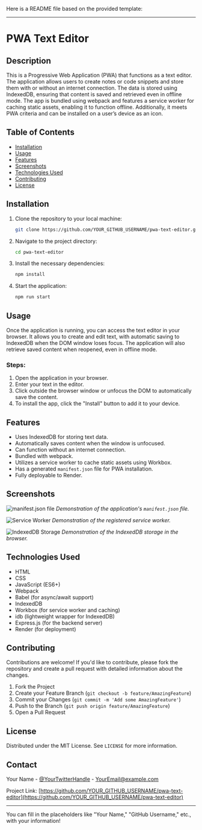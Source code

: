 Here is a README file based on the provided template:

---

# PWA Text Editor

## Description

This is a Progressive Web Application (PWA) that functions as a text editor. The application allows users to create notes or code snippets and store them with or without an internet connection. The data is stored using IndexedDB, ensuring that content is saved and retrieved even in offline mode. The app is bundled using webpack and features a service worker for caching static assets, enabling it to function offline. Additionally, it meets PWA criteria and can be installed on a user’s device as an icon.

## Table of Contents

- [Installation](#installation)
- [Usage](#usage)
- [Features](#features)
- [Screenshots](#screenshots)
- [Technologies Used](#technologies-used)
- [Contributing](#contributing)
- [License](#license)

## Installation

1. Clone the repository to your local machine:
   ```bash
   git clone https://github.com/YOUR_GITHUB_USERNAME/pwa-text-editor.git
   ```
2. Navigate to the project directory:
   ```bash
   cd pwa-text-editor
   ```
3. Install the necessary dependencies:
   ```bash
   npm install
   ```
4. Start the application:
   ```bash
   npm run start
   ```

## Usage

Once the application is running, you can access the text editor in your browser. It allows you to create and edit text, with automatic saving to IndexedDB when the DOM window loses focus. The application will also retrieve saved content when reopened, even in offline mode.

### Steps:

1. Open the application in your browser.
2. Enter your text in the editor.
3. Click outside the browser window or unfocus the DOM to automatically save the content.
4. To install the app, click the "Install" button to add it to your device.

## Features

- Uses IndexedDB for storing text data.
- Automatically saves content when the window is unfocused.
- Can function without an internet connection.
- Bundled with webpack.
- Utilizes a service worker to cache static assets using Workbox.
- Has a generated `manifest.json` file for PWA installation.
- Fully deployable to Render.

## Screenshots

![manifest.json file](link-to-image)
*Demonstration of the application's `manifest.json` file.*

![Service Worker](link-to-image)
*Demonstration of the registered service worker.*

![IndexedDB Storage](link-to-image)
*Demonstration of the IndexedDB storage in the browser.*

## Technologies Used

- HTML
- CSS
- JavaScript (ES6+)
- Webpack
- Babel (for async/await support)
- IndexedDB
- Workbox (for service worker and caching)
- idb (lightweight wrapper for IndexedDB)
- Express.js (for the backend server)
- Render (for deployment)

## Contributing

Contributions are welcome! If you'd like to contribute, please fork the repository and create a pull request with detailed information about the changes.

1. Fork the Project
2. Create your Feature Branch (`git checkout -b feature/AmazingFeature`)
3. Commit your Changes (`git commit -m 'Add some AmazingFeature'`)
4. Push to the Branch (`git push origin feature/AmazingFeature`)
5. Open a Pull Request

## License

Distributed under the MIT License. See `LICENSE` for more information.

## Contact

Your Name - [@YourTwitterHandle](https://twitter.com/YourTwitterHandle) - YourEmail@example.com

Project Link: [https://github.com/YOUR_GITHUB_USERNAME/pwa-text-editor](https://github.com/YOUR_GITHUB_USERNAME/pwa-text-editor)

---

You can fill in the placeholders like "Your Name," "GitHub Username," etc., with your information!
